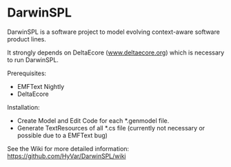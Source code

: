 # DarwinSPL
DarwinSPL is a software project to model evolving context-aware software product lines.

It strongly depends on DeltaEcore (www.deltaecore.org) which is necessary to run DarwinSPL.

Prerequisites:
- EMFText Nightly
- DeltaEcore

Installation:
- Create Model and Edit Code for each *.genmodel file.
- Generate TextResources of all *.cs file (currently not necessary or possible due to a EMFText bug)



See the Wiki for more detailed information:
https://github.com/HyVar/DarwinSPL/wiki
